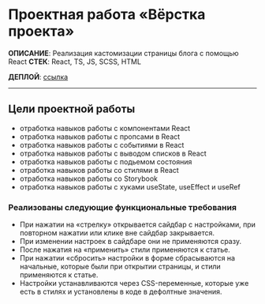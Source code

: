 # Проектная работа «Вёрстка проекта»

**ОПИСАНИЕ**: Реализация кастомизации страницы блога с помощью React
**СТЕК**: React, TS, JS, SCSS, HTML

**ДЕПЛОЙ**: [ссылка]()
___



## Цели проектной работы 
- отработка навыков работы с компонентами React
- отработка навыков работы с пропсами в React
- отработка навыков работы с событиями в React
- отработка навыков работы с выводом списков в React
- отработка навыков работы с подьемом состояния
- отработка навыков работы со стилями в React
- отработка навыков работы со Storybook
- отработка навыков работы с хуками useState, useEffect и useRef


### Реализованы следующие функциональные требования
- При нажатии на «стрелку» открывается сайдбар с настройками, при повторном нажатии или клике вне сайдбар закрывается.
- При изменении настроек в сайдбаре они не применяются сразу.
- После нажатия на «применить» стили применяются к статье.
- При нажатии «сбросить» настройки в форме сбрасываются на начальные, которые были при открытии страницы, и стили применяются к статье.
- Настройки устанавливаются через CSS-переменные, которые уже есть в стилях и установлены в коде в дефолтные значения.
